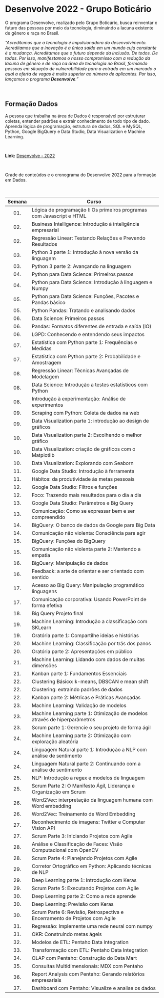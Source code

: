 # Desenvolve 2022 - Grupo Boticário

O programa Desenvolve, realizado pelo Grupo Boticário, busca reinventar o futuro das pessoas por meio da tecnologia, diminuindo a lacuna existente de gênero e raça no Brasil.

*“Acreditamos que a tecnologia é impulsionadora do desenvolvimento. Acreditamos que a inovação é a única saída em um mundo cuja constante é a mudança. Acreditamos que o futuro depende da inclusão. De todos. De todas. Por isso, manifestamos o nosso compromisso com a redução da lacuna de gênero e de raça na área de tecnologia no Brasil, formando pessoas em situação de vulnerabilidade para a entrada em um mercado o qual a oferta de vagas é muito superior ao número de aplicantes. Por isso, lançamos o programa **Desenvolve**.”*


<br>

## Formação Dados

A pessoa que trabalha na área de Dados é responsável por estruturar coletas, entender padrões e extrair conhecimento de todo tipo de dado. Aprenda lógica de programação, estrutura de dados, SQL e MySQL, Python, Google BigQuery e Data Studio, Data Visualization e Machine Learning.

<br>

**Link:** [Desenvolve - 2022](https://desenvolve.grupoboticario.com.br/)

<br>

Grade de conteúdos e o cronograma do Desenvolve 2022 para a formação em Dados.

<br>

| Semana  | Curso                                                                                           |	
|:-------:|-------------------------------------------------------------------------------------------------|
| 01.     | Lógica de programação I: Os primeiros programas com Javascript e HTML            		                    
| 02.	    | Business Intelligence: Introdução à inteligência empresarial
| 02.     | Regressão Linear: Testando Relações e Prevendo Resultados
| 03.     | Python 3 parte 1: Introdução à nova versão da linguagem
| 03.     | Python 3 parte 2: Avançando na linguagem         
| 04.     | Python para Data Science: Primeiros passos
| 04.     | Python para Data Science: Introdução à linguagem e Numpy
| 05.     | Python para Data Science: Funções, Pacotes e Pandas básico
| 05.     | Python Pandas: Tratando e analisando dados
| 06.     | Data Science: Primeiros passos  
| 06.     | Pandas: Formatos diferentes de entrada e saída (IO)
| 06.     | LGPD: Conhecendo e entendendo seus impactos
| 07.     | Estatística com Python parte 1: Frequências e Medidas
| 07.     | Estatística com Python parte 2: Probabilidade e Amostragem
| 08.     | Regressão Linear: Técnicas Avançadas de Modelagem
| 08.     | Data Science: Introdução a testes estatísticos com Python
| 08.     | Introdução à experimentação: Análise de experimentos
| 09.     | Scraping com Python: Coleta de dados na web
| 09.     | Data Visualization parte 1: introdução ao design de gráficos
| 10.     | Data Visualization parte 2: Escolhendo o melhor gráfico
| 10.     | Data Visualization: criação de gráficos com o Matplotlib
| 10.     | Data Visualization: Explorando com Seaborn  
| 11.     | Google Data Studio: Introdução à ferramenta
| 11.     | Hábitos: da produtividade às metas pessoais
| 12.     | Google Data Studio: Filtros e funções
| 12.     | Foco: Trazendo mais resultados para o dia a dia
| 13.     | Google Data Studio: Parâmetros e Big Query
| 13.     | Comunicação: Como se expressar bem e ser compreendido
| 14.     | BigQuery: O banco de dados da Google para Big Data
| 14.     | Comunicação não violenta: Consciência para agir
| 15.     | BigQuery: Funções do BigQuery
| 15.     | Comunicação não violenta parte 2: Mantendo a empatia
| 16.     | BigQuery: Manipulação de dados
| 16.     | Feedback: a arte de orientar e ser orientado com sentido
| 17.     | Acesso ao Big Query: Manipulação programático linguagens
| 17.     | Comunicação corporativa: Usando PowerPoint de forma efetiva
| 18.     | Big Query Projeto final
| 19.     | Machine Learning: Introdução a classificação com SKLearn
| 19.     | Oratória parte 1: Compartilhe ideias e histórias
| 20.     | Machine Learning: Classificação por trás dos panos
| 20.     | Oratória parte 2: Apresentações em público
| 21.     | Machine Learning: Lidando com dados de muitas dimensões
| 21.     | Kanban parte 1: Fundamentos Essenciais
| 22.     | Clustering Básico: k-means, DBSCAN e mean shift
| 22.     | Clustering: extraindo padrões de dados
| 22.     | Kanban parte 2: Métricas e Práticas Avançadas
| 23.     | Machine Learning: Validação de modelos
| 23.     | Machine Learning parte 1: Otimização de modelos através de hiperparâmetros
| 23.     | Scrum parte 1: Gerencie o seu projeto de forma ágil
| 24.     | Machine Learning parte 2: Otimização com exploração aleatória
| 24.     | Linguagem Natural parte 1: Introdução a NLP com análise de sentimento
| 24.     | Linguagem Natural parte 2: Continuando com a análise de sentimento
| 25.     | NLP: Introdução a regex e modelos de linguagem
| 25.     | Scrum Parte 2: O Manifesto Ágil, Liderança e Organização em Scrum
| 26.     | Word2Vec: interpretação da linguagem humana com Word embedding
| 26.     | Word2Vec: Treinamento de Word Embedding
| 27.     | Reconhecimento de imagens: Twitter e Computer Vision API
| 27.     | Scrum Parte 3: Iniciando Projetos com Agile
| 28.     | Análise e Classificação de Faces: Visão Computacional com OpenCV
| 28.     | Scrum Parte 4: Planejando Projetos com Agile
| 29.     | Corretor Ortográfico em Python: Aplicando técnicas de NLP
| 29.     | Deep Learning parte 1: Introdução com Keras
| 29.     | Scrum Parte 5: Executando Projetos com Agile
| 30.     | Deep Learning parte 2: Como a rede aprende
| 30.     | Deep Learning: Previsão com Keras
| 30.     | Scrum Parte 6: Revisão, Retrospectiva e Encerramento de Projetos com Agile
| 31.     | Regressão: Implemente uma rede neural com numpy
| 31.     | OKR: Construindo metas ágeis
| 32.     | Modelos de ETL: Pentaho Data Integration
| 33.     | Transformação com ETL: Pentaho Data Integration
| 34.     | OLAP com Pentaho: Construção do Data Mart
| 35.     | Consultas Multidimensionais: MDX com Pentaho
| 36.     | Report Analysis com Pentaho: Gerando relatórios empresariais
| 37.     | Dashboard com Pentaho: Visualize e analise os dados

